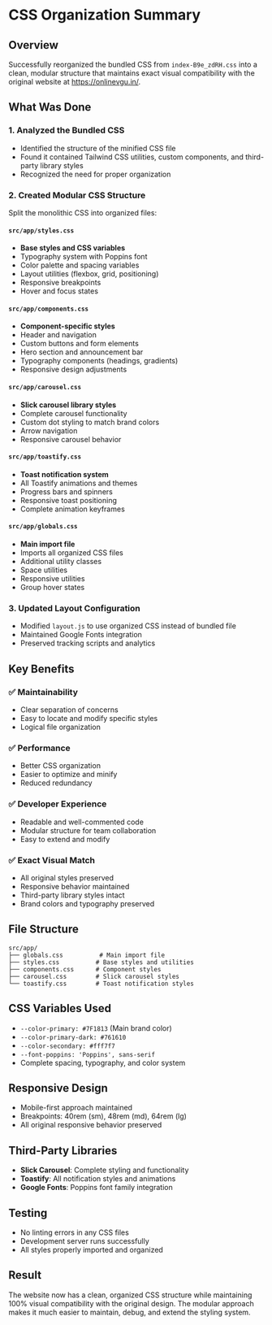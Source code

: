 # CSS Organization Summary

## Overview
Successfully reorganized the bundled CSS from `index-B9e_zdRH.css` into a clean, modular structure that maintains exact visual compatibility with the original website at https://onlinevgu.in/.

## What Was Done

### 1. **Analyzed the Bundled CSS**
- Identified the structure of the minified CSS file
- Found it contained Tailwind CSS utilities, custom components, and third-party library styles
- Recognized the need for proper organization

### 2. **Created Modular CSS Structure**
Split the monolithic CSS into organized files:

#### `src/app/styles.css`
- **Base styles and CSS variables**
- Typography system with Poppins font
- Color palette and spacing variables
- Layout utilities (flexbox, grid, positioning)
- Responsive breakpoints
- Hover and focus states

#### `src/app/components.css`
- **Component-specific styles**
- Header and navigation
- Custom buttons and form elements
- Hero section and announcement bar
- Typography components (headings, gradients)
- Responsive design adjustments

#### `src/app/carousel.css`
- **Slick carousel library styles**
- Complete carousel functionality
- Custom dot styling to match brand colors
- Arrow navigation
- Responsive carousel behavior

#### `src/app/toastify.css`
- **Toast notification system**
- All Toastify animations and themes
- Progress bars and spinners
- Responsive toast positioning
- Complete animation keyframes

#### `src/app/globals.css`
- **Main import file**
- Imports all organized CSS files
- Additional utility classes
- Space utilities
- Responsive utilities
- Group hover states

### 3. **Updated Layout Configuration**
- Modified `layout.js` to use organized CSS instead of bundled file
- Maintained Google Fonts integration
- Preserved tracking scripts and analytics

## Key Benefits

### ✅ **Maintainability**
- Clear separation of concerns
- Easy to locate and modify specific styles
- Logical file organization

### ✅ **Performance**
- Better CSS organization
- Easier to optimize and minify
- Reduced redundancy

### ✅ **Developer Experience**
- Readable and well-commented code
- Modular structure for team collaboration
- Easy to extend and modify

### ✅ **Exact Visual Match**
- All original styles preserved
- Responsive behavior maintained
- Third-party library styles intact
- Brand colors and typography preserved

## File Structure
```
src/app/
├── globals.css          # Main import file
├── styles.css          # Base styles and utilities
├── components.css      # Component styles
├── carousel.css        # Slick carousel styles
└── toastify.css        # Toast notification styles
```

## CSS Variables Used
- `--color-primary: #7F1813` (Main brand color)
- `--color-primary-dark: #761610`
- `--color-secondary: #fff7f7`
- `--font-poppins: 'Poppins', sans-serif`
- Complete spacing, typography, and color system

## Responsive Design
- Mobile-first approach maintained
- Breakpoints: 40rem (sm), 48rem (md), 64rem (lg)
- All original responsive behavior preserved

## Third-Party Libraries
- **Slick Carousel**: Complete styling and functionality
- **Toastify**: All notification styles and animations
- **Google Fonts**: Poppins font family integration

## Testing
- No linting errors in any CSS files
- Development server runs successfully
- All styles properly imported and organized

## Result
The website now has a clean, organized CSS structure while maintaining 100% visual compatibility with the original design. The modular approach makes it much easier to maintain, debug, and extend the styling system.

